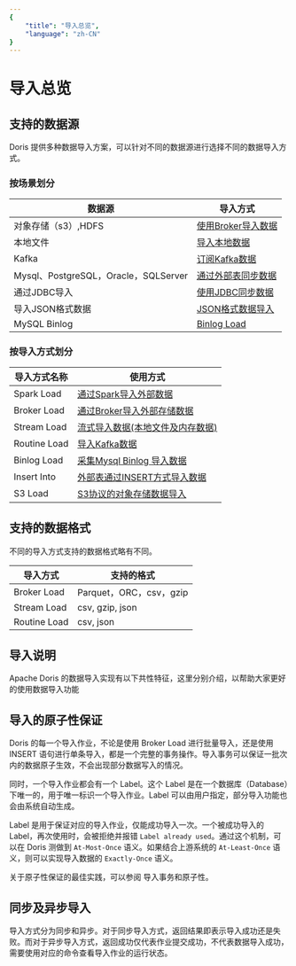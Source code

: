 ```yaml
---
{
    "title": "导入总览",
    "language": "zh-CN"
}
---
```


<!-- 
Licensed to the Apache Software Foundation (ASF) under one
or more contributor license agreements.  See the NOTICE file
distributed with this work for additional information
regarding copyright ownership.  The ASF licenses this file
to you under the Apache License, Version 2.0 (the
"License"); you may not use this file except in compliance
with the License.  You may obtain a copy of the License at

  http://www.apache.org/licenses/LICENSE-2.0

Unless required by applicable law or agreed to in writing,
software distributed under the License is distributed on an
"AS IS" BASIS, WITHOUT WARRANTIES OR CONDITIONS OF ANY
KIND, either express or implied.  See the License for the
specific language governing permissions and limitations
under the License.
-->

# 导入总览

## 支持的数据源

Doris 提供多种数据导入方案，可以针对不同的数据源进行选择不同的数据导入方式。

### 按场景划分

| 数据源                               | 导入方式                                                     |
| ------------------------------------ | ------------------------------------------------------------ |
| 对象存储（s3）,HDFS                  | [使用Broker导入数据](./import-scenes/external-storage-load.html) |
| 本地文件                             | [导入本地数据](./import-scenes/local-file-load.html)         |
| Kafka                                | [订阅Kafka数据](./import-scenes/kafka-load.html)             |
| Mysql、PostgreSQL，Oracle，SQLServer | [通过外部表同步数据](./import-scenes/external-table-load.html) |
| 通过JDBC导入                         | [使用JDBC同步数据](./import-scenes/jdbc-load.html)           |
| 导入JSON格式数据                     | [JSON格式数据导入](./import-way/load-json-format.html)       |
| MySQL Binlog                         | [Binlog Load](./import-way/binlog-load-manual.html)          |

### 按导入方式划分

| 导入方式名称 | 使用方式                                                     |
| ------------ | ------------------------------------------------------------ |
| Spark Load   | [通过Spark导入外部数据](./import-way/spark-load-manual.html) |
| Broker Load  | [通过Broker导入外部存储数据](./import-way/broker-load-manual.html) |
| Stream Load  | [流式导入数据(本地文件及内存数据)](./import-way/stream-load-manual.html) |
| Routine Load | [导入Kafka数据](./import-way/routine-load-manual.html)       |
| Binlog Load  | [采集Mysql Binlog 导入数据](./import-way/binlog-load-manual.html) |
| Insert Into  | [外部表通过INSERT方式导入数据](./import-way/insert-into-manual.html) |
| S3 Load      | [S3协议的对象存储数据导入](./import-way/s3-load-manual.html) |

## 支持的数据格式

不同的导入方式支持的数据格式略有不同。

| 导入方式     | 支持的格式              |
| ------------ | ----------------------- |
| Broker Load  | Parquet，ORC，csv，gzip |
| Stream Load  | csv, gzip, json         |
| Routine Load | csv, json               |

## 导入说明

Apache Doris 的数据导入实现有以下共性特征，这里分别介绍，以帮助大家更好的使用数据导入功能

## 导入的原子性保证

Doris 的每一个导入作业，不论是使用 Broker Load 进行批量导入，还是使用 INSERT 语句进行单条导入，都是一个完整的事务操作。导入事务可以保证一批次内的数据原子生效，不会出现部分数据写入的情况。

同时，一个导入作业都会有一个 Label。这个 Label 是在一个数据库（Database）下唯一的，用于唯一标识一个导入作业。Label 可以由用户指定，部分导入功能也会由系统自动生成。

Label 是用于保证对应的导入作业，仅能成功导入一次。一个被成功导入的 Label，再次使用时，会被拒绝并报错 `Label already used`。通过这个机制，可以在 Doris 测做到 `At-Most-Once` 语义。如果结合上游系统的 `At-Least-Once` 语义，则可以实现导入数据的 `Exactly-Once` 语义。

关于原子性保证的最佳实践，可以参阅 导入事务和原子性。

## 同步及异步导入

导入方式分为同步和异步。对于同步导入方式，返回结果即表示导入成功还是失败。而对于异步导入方式，返回成功仅代表作业提交成功，不代表数据导入成功，需要使用对应的命令查看导入作业的运行状态。

